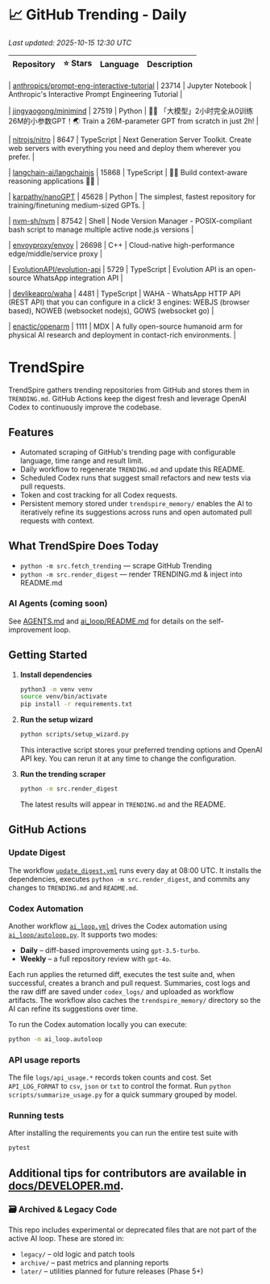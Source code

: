 <!-- TRENDING_START -->
# 📈 GitHub Trending - Daily

_Last updated: 2025-10-15 12:30 UTC_

| Repository | ⭐ Stars | Language | Description |
|------------|--------:|----------|-------------|

| [anthropics/prompt-eng-interactive-tutorial](https://github.com/anthropics/prompt-eng-interactive-tutorial) | 23714 | Jupyter Notebook | Anthropic's Interactive Prompt Engineering Tutorial |

| [jingyaogong/minimind](https://github.com/jingyaogong/minimind) | 27519 | Python | 🚀🚀 「大模型」2小时完全从0训练26M的小参数GPT！🌏 Train a 26M-parameter GPT from scratch in just 2h! |

| [nitrojs/nitro](https://github.com/nitrojs/nitro) | 8647 | TypeScript | Next Generation Server Toolkit. Create web servers with everything you need and deploy them wherever you prefer. |

| [langchain-ai/langchainjs](https://github.com/langchain-ai/langchainjs) | 15868 | TypeScript | 🦜🔗 Build context-aware reasoning applications 🦜🔗 |

| [karpathy/nanoGPT](https://github.com/karpathy/nanoGPT) | 45628 | Python | The simplest, fastest repository for training/finetuning medium-sized GPTs. |

| [nvm-sh/nvm](https://github.com/nvm-sh/nvm) | 87542 | Shell | Node Version Manager - POSIX-compliant bash script to manage multiple active node.js versions |

| [envoyproxy/envoy](https://github.com/envoyproxy/envoy) | 26698 | C++ | Cloud-native high-performance edge/middle/service proxy |

| [EvolutionAPI/evolution-api](https://github.com/EvolutionAPI/evolution-api) | 5729 | TypeScript | Evolution API is an open-source WhatsApp integration API |

| [devlikeapro/waha](https://github.com/devlikeapro/waha) | 4481 | TypeScript | WAHA - WhatsApp HTTP API (REST API) that you can configure in a click! 3 engines: WEBJS (browser based), NOWEB (websocket nodejs), GOWS (websocket go) |

| [enactic/openarm](https://github.com/enactic/openarm) | 1111 | MDX | A fully open-source humanoid arm for physical AI research and deployment in contact-rich environments. |
<!-- TRENDING_END -->

# TrendSpire

TrendSpire gathers trending repositories from GitHub and stores them in `TRENDING.md`. GitHub Actions keep the digest fresh and leverage OpenAI Codex to continuously improve the codebase.

## Features

- Automated scraping of GitHub's trending page with configurable language, time range and result limit.
- Daily workflow to regenerate `TRENDING.md` and update this README.
- Scheduled Codex runs that suggest small refactors and new tests via pull requests.
- Token and cost tracking for all Codex requests.
- Persistent memory stored under `trendspire_memory/` enables the AI to
  iteratively refine its suggestions across runs and open automated pull
  requests with context.

## What TrendSpire Does Today

- `python -m src.fetch_trending` — scrape GitHub Trending
- `python -m src.render_digest` — render TRENDING.md & inject into README.md

### AI Agents (coming soon)
See [AGENTS.md](./AGENTS.md) and [ai_loop/README.md](./ai_loop/README.md) for details on the self-improvement loop.

## Getting Started

1. **Install dependencies**
   ```bash
   python3 -m venv venv
   source venv/bin/activate
   pip install -r requirements.txt
   ```

2. **Run the setup wizard**
   ```bash
   python scripts/setup_wizard.py
   ```
   This interactive script stores your preferred trending options and OpenAI API key.
   You can rerun it at any time to change the configuration.

3. **Run the trending scraper**
   ```bash
   python -m src.render_digest
   ```
   The latest results will appear in `TRENDING.md` and the README.


## GitHub Actions

### Update Digest

The workflow [`update_digest.yml`](.github/workflows/update_digest.yml) runs every day at 08:00 UTC. It installs the dependencies, executes `python -m src.render_digest`, and commits any changes to `TRENDING.md` and `README.md`.

### Codex Automation

Another workflow [`ai_loop.yml`](.github/workflows/ai_loop.yml) drives the Codex automation using [`ai_loop/autoloop.py`](ai_loop/autoloop.py). It supports two modes:

- **Daily** – diff-based improvements using `gpt-3.5-turbo`.
- **Weekly** – a full repository review with `gpt-4o`.

Each run applies the returned diff, executes the test suite and, when successful, creates a branch and pull request. Summaries, cost logs and the raw diff are saved under `codex_logs/` and uploaded as workflow artifacts. The workflow also caches the `trendspire_memory/` directory so the AI can refine its suggestions over time.

To run the Codex automation locally you can execute:

```bash
python -m ai_loop.autoloop
```

### API usage reports

The file `logs/api_usage.*` records token counts and cost. Set `API_LOG_FORMAT`
to `csv`, `json` or `txt` to control the format. Run `python
scripts/summarize_usage.py` for a quick summary grouped by model.

### Running tests

After installing the requirements you can run the entire test suite with

```bash
pytest
```

Additional tips for contributors are available in
[docs/DEVELOPER.md](docs/DEVELOPER.md).
---

### 🗃 Archived & Legacy Code

This repo includes experimental or deprecated files that are not part of the active AI loop. These are stored in:

- `legacy/` – old logic and patch tools
- `archive/` – past metrics and planning reports
- `later/` – utilities planned for future releases (Phase 5+)
